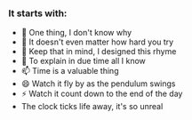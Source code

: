 ### It starts with:
- 🌱 One thing, I don't know why
- 👯 It doesn't even matter how hard you try
- 🤔 Keep that in mind, I designed this rhyme
- 💬 To explain in due time all I know
- 📫 Time is a valuable thing
- 😄 Watch it fly by as the pendulum swings
- ⚡ Watch it count down to the end of the day
-    The clock ticks life away, it's so unreal

